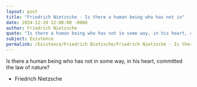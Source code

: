 ```yaml
---
layout: post
title: "Friedrich Nietzsche - Is there a human being who has not in"
date: 2024-12-28 12:00:00 -0000
author: Friedrich Nietzsche
quote: "Is there a human being who has not in some way, in his heart, committed the law of nature?"
subject: Existence
permalink: /Existence/Friedrich Nietzsche/Friedrich Nietzsche - Is there a human being who has not in
---
```


Is there a human being who has not in some way, in his heart, committed the law of nature?

- Friedrich Nietzsche
